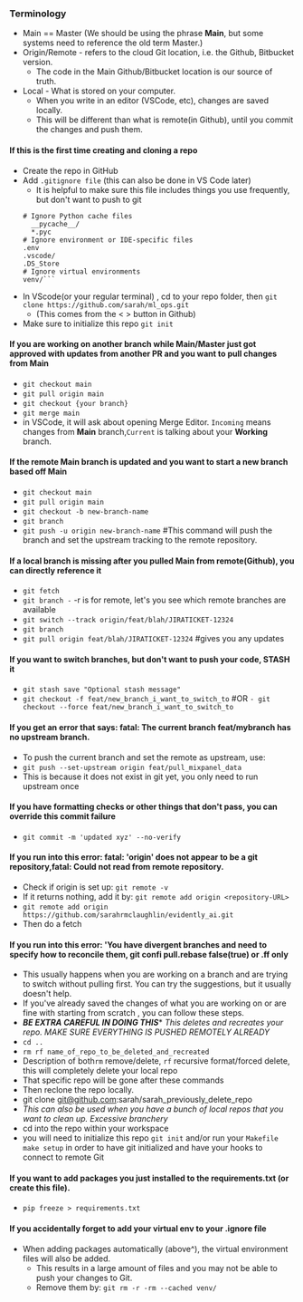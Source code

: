 ### Terminology
- Main == Master (We should be using the phrase **Main**, but some systems need to reference the old term Master.)
- Origin/Remote - refers to the cloud Git location, i.e. the Github, Bitbucket version.
    - The code in the Main Github/Bitbucket location is our source of truth.
- Local - What is stored on your computer.
    - When you write in an editor (VSCode, etc), changes are saved locally.
    - This will be different than what is remote(in Github), until you commit the changes and push them.

#### If this is the first time creating and cloning a repo
- Create the repo in GitHub
- Add ```.gitignore file``` (this can also be done in VS Code later)
  - It is helpful to make sure this file includes things you use frequently, but don't want to push to git
  ```
  # Ignore Python cache files
    __pycache__/
    *.pyc
  # Ignore environment or IDE-specific files
  .env
  .vscode/
  .DS_Store
  # Ignore virtual environments
  venv/```
- In VScode(or your regular terminal) , cd to your repo folder, then ```git clone https://github.com/sarah/ml_ops.git```
  - (This comes from the < > button in Github)
- Make sure to initialize this repo ```git init```

#### If you are working on another branch while Main/Master just got approved with updates from another PR and you want to pull changes from Main
- ```git checkout main```
- ```git pull origin main```
- ```git checkout {your branch}```
- ```git merge main```
- in VSCode, it will ask about opening Merge Editor. ```Incoming``` means changes from **Main** branch,```Current``` is talking about your **Working** branch.

#### If the remote Main branch is updated and you want to start a new branch based off Main
- ```git checkout main```
- ```git pull origin main```
- ```git checkout -b new-branch-name```
- ```git branch ```
- ```git push -u origin new-branch-name``` #This command will push the branch and set the upstream tracking to the remote repository.

#### If a local branch is missing after you pulled Main from remote(Github), you can directly reference it
- ```git fetch```
- ```git branch -``` -r is for remote, let's you see which remote branches are available 
- ```git switch --track origin/feat/blah/JIRATICKET-12324```
- ```git branch```
- ```git pull origin feat/blah/JIRATICKET-12324``` #gives you any updates

#### If you want to switch branches, but don't want to push your code, STASH it
- ```git stash save "Optional stash message"```
- ```git checkout -f feat/new_branch_i_want_to_switch_to``` #OR  ```- git checkout --force feat/new_branch_i_want_to_switch_to```

#### If you get an error that says: fatal: The current branch feat/mybranch has no upstream branch. 
- To push the current branch and set the remote as upstream, use:
- ```git push --set-upstream origin feat/pull_mixpanel_data```
- This is because it does not exist in git yet, you only need to run upstream once

#### If you have formatting checks or other things that don't pass, you can override this commit failure
- ```git commit -m 'updated xyz' --no-verify```

#### If you run into this error: fatal: 'origin' does not appear to be a git repository,fatal: Could not read from remote repository.
- Check if origin is set up: ```git remote -v```
- If it returns nothing, add it by: ```git remote add origin <repository-URL>```
- ```git remote add origin https://github.com/sarahrmclaughlin/evidently_ai.git```
- Then do a fetch

#### If you run into this error: 'You have divergent branches and need to specify how to reconcile them, git confi pull.rebase false(true) or .ff only
- This usually happens when you are working on a branch and are trying to switch without pulling first. You can try the suggestions, but it usually doesn't help.
- If you've already saved the changes of what you are working on or are fine with starting from scratch , you can follow these steps.
- ***BE EXTRA CAREFUL IN DOING THIS**** *This deletes and recreates your repo. MAKE SURE EVERYTHING IS PUSHED REMOTELY ALREADY*
- ```cd ..```
- ```rm rf name_of_repo_to_be_deleted_and_recreated```
- Description of both```rm``` remove/delete, ```rf``` recursive format/forced delete, this will completely delete your local repo
- That specific repo will be gone after these commands
- Then reclone the repo locally.
- git clone git@github.com:sarah/sarah_previously_delete_repo
- *This can also be used when you have a bunch of local repos that you want to clean up. Excessive branchery*
- cd into the repo within your workspace
- you will need to initialize this repo ```git init``` and/or run your `Makefile` ```make setup``` in order to have git initialized and have your hooks to connect to remote Git

#### If you want to add packages you just installed to the requirements.txt (or create this file). 
- ```pip freeze > requirements.txt```

#### If you accidentally forget to add your virtual env to your .ignore file
- When adding packages automatically (above^), the virtual environment files will also be added.
  - This results in a large amount of files and you may not be able to push your changes to Git.
  - Remove them by:
    ```git rm -r -rm --cached venv/```
  
